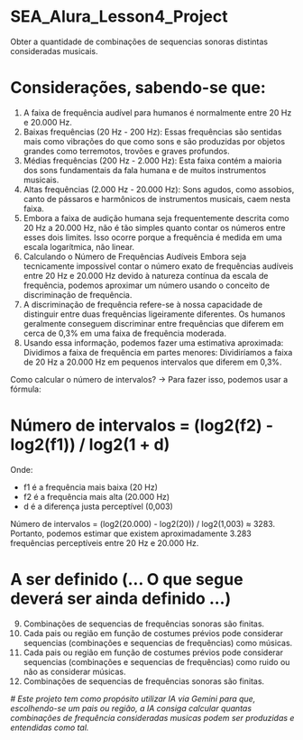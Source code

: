 # SEA_Alura_Lesson4_Project
Obter a quantidade de combinações de sequencias sonoras distintas consideradas musicais.
# Considerações, sabendo-se que:
1.  A faixa de frequência audível para humanos é normalmente entre 20 Hz e 20.000 Hz.
2.  Baixas frequências (20 Hz - 200 Hz): Essas frequências são sentidas mais como vibrações do que como sons e são produzidas por objetos grandes como terremotos, trovões e graves profundos.
3.  Médias frequências (200 Hz - 2.000 Hz): Esta faixa contém a maioria dos sons fundamentais da fala humana e de muitos instrumentos musicais.
4.  Altas frequências (2.000 Hz - 20.000 Hz): Sons agudos, como assobios, canto de pássaros e harmônicos de instrumentos musicais, caem nesta faixa.
5.  Embora a faixa de audição humana seja frequentemente descrita como 20 Hz a 20.000 Hz, não é tão simples quanto contar os números entre esses dois limites.
Isso ocorre porque a frequência é medida em uma escala logarítmica, não linear.
6.  Calculando o Número de Frequências Audíveis
Embora seja tecnicamente impossível contar o número exato de frequências audíveis entre 20 Hz e 20.000 Hz devido à natureza contínua da escala de frequência, podemos aproximar um número usando o conceito de discriminação de frequência.
7.  A discriminação de frequência refere-se à nossa capacidade de distinguir entre duas frequências ligeiramente diferentes. Os humanos geralmente conseguem discriminar entre frequências que diferem em cerca de 0,3% em uma faixa de frequência moderada.
8.  Usando essa informação, podemos fazer uma estimativa aproximada:
Dividimos a faixa de frequência em partes menores: Dividiríamos a faixa de 20 Hz a 20.000 Hz em pequenos intervalos que diferem em 0,3%.

Como calcular o número de intervalos? -> Para fazer isso, podemos usar a fórmula:
# Número de intervalos = (log2(f2) - log2(f1)) / log2(1 + d)
Onde:
*   f1 é a frequência mais baixa (20 Hz)
*   f2 é a frequência mais alta (20.000 Hz)
*   d é a diferença justa perceptível (0,003)

Número de intervalos = (log2(20.000) - log2(20)) / log2(1,003) ≈ 3283.
Portanto, podemos estimar que existem aproximadamente 3.283 frequências perceptíveis entre 20 Hz e 20.000 Hz.

# A ser definido (... O que segue deverá ser ainda definido ...)

9.  Combinações de sequencias de frequências sonoras são finitas.
10.  Cada pais ou região em função de costumes prévios pode considerar sequencias (combinações e sequencias de frequências) como músicas. 
11.  Cada pais ou região em função de costumes prévios pode considerar sequencias (combinações e sequencias de frequências) como ruido ou não as considerar músicas. 
12.  Combinações de sequencias de frequências sonoras são finitas.
   
*# Este projeto tem como propósito utilizar IA via Gemini para que, escolhendo-se um pais ou região, a IA consiga calcular quantas combinações de frequência consideradas musicas podem ser produzidas e entendidas como tal.*
